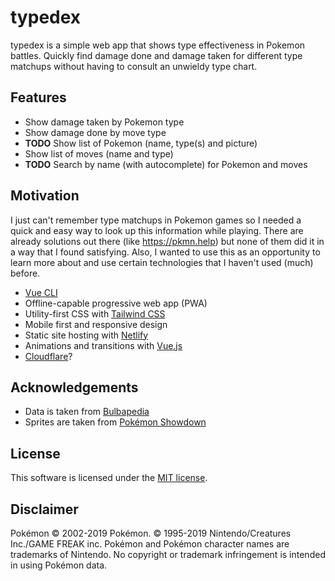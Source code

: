 # typedex

typedex is a simple web app that shows type effectiveness in Pokemon battles. Quickly find damage done and damage taken for different type matchups without having to consult an unwieldy type chart.


## Features

- Show damage taken by Pokemon type
- Show damage done by move type
- **TODO** Show list of Pokemon (name, type(s) and picture)
- Show list of moves (name and type)
- **TODO** Search by name (with autocomplete) for Pokemon and moves


## Motivation

I just can't remember type matchups in Pokemon games so I needed a quick and easy way to look up this information while playing. There are already solutions out there (like https://pkmn.help) but none of them did it in a way that I found satisfying. Also, I wanted to use this as an opportunity to learn more about and use certain technologies that I haven't used (much) before.

- [Vue CLI](https://cli.vuejs.org)
- Offline-capable progressive web app (PWA)
- Utility-first CSS with [Tailwind CSS](https://tailwindcss.com)
- Mobile first and responsive design
- Static site hosting with [Netlify](https://www.netlify.com)
- Animations and transitions with [Vue.js](https://vuejs.org)
- [Cloudflare](https://www.cloudflare.com)?


## Acknowledgements

- Data is taken from [Bulbapedia](https://bulbapedia.bulbagarden.net)
- Sprites are taken from [Pokémon Showdown](https://pokemonshowdown.com)


## License

This software is licensed under the [MIT license](https://github.com/te1/typedex/blob/master/LICENSE).


## Disclaimer

Pokémon © 2002-2019 Pokémon. © 1995-2019 Nintendo/Creatures Inc./GAME FREAK inc. Pokémon and Pokémon character names are trademarks of Nintendo. No copyright or trademark infringement is intended in using Pokémon data.
